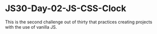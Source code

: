 # JS30-Day-02-JS-CSS-Clock

This is the second challenge out of thirty that practices creating projects with the use of vanilla JS.